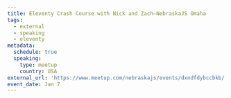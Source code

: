```yaml
---
title: Eleventy Crash Course with Nick and Zach—NebraskaJS Omaha
tags:
  - external
  - speaking
  - eleventy
metadata:
  schedule: true
  speaking:
    type: meetup
    country: USA
external_url: 'https://www.meetup.com/nebraskajs/events/dxndfdybccbkb/'
event_date: Jan 7
---
```


